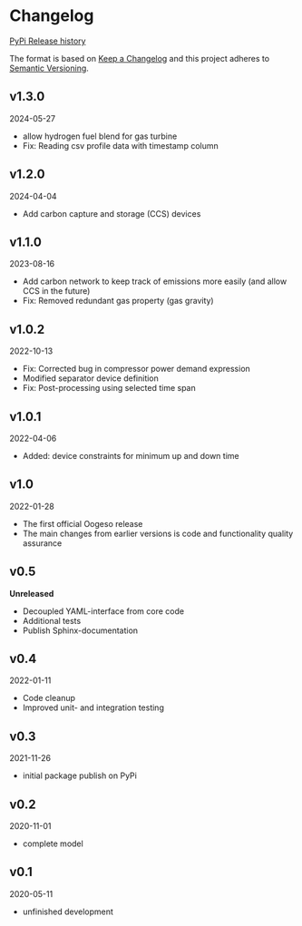 # Changelog
[PyPi Release history](https://pypi.org/project/oogeso/#history)

The format is based on [Keep a Changelog](http://keepachangelog.com/)
and this project adheres to [Semantic Versioning](http://semver.org/).


## v1.3.0
2024-05-27
- allow hydrogen fuel blend for gas turbine
- Fix: Reading csv profile data with timestamp column

## v1.2.0
2024-04-04
- Add carbon capture and storage (CCS) devices

## v1.1.0
2023-08-16
- Add carbon network to keep track of emissions more easily (and allow CCS in the future)
- Fix: Removed redundant gas property (gas gravity)

## v1.0.2
2022-10-13
- Fix: Corrected bug in compressor power demand expression
- Modified separator device definition
- Fix: Post-processing using selected time span

## v1.0.1
2022-04-06
- Added: device constraints for minimum up and down time

## v1.0
2022-01-28
- The first official Oogeso release
- The main changes from earlier versions is code and functionality quality assurance

## v0.5
**Unreleased**
- Decoupled YAML-interface from core code
- Additional tests
- Publish Sphinx-documentation

## v0.4
2022-01-11
- Code cleanup
- Improved unit- and integration testing

## v0.3
2021-11-26
- initial package publish on PyPi

## v0.2
2020-11-01
- complete model

## v0.1
2020-05-11
- unfinished development
